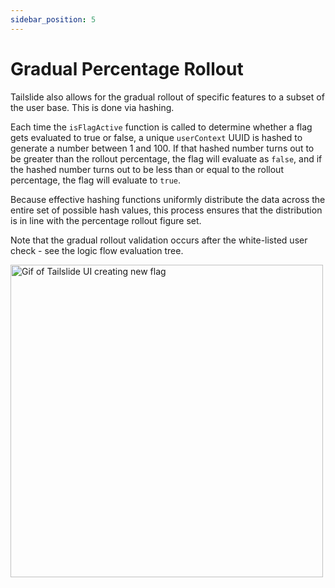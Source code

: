 ```yaml
---
sidebar_position: 5
---
```


# Gradual Percentage Rollout

Tailslide also allows for the gradual rollout of specific features to a subset of the user base. This is done via hashing. 

Each time the `isFlagActive` function is called to determine whether a flag gets evaluated to true or false, a unique `userContext` UUID is hashed to generate a number between 1 and 100. If that hashed number turns out to be greater than the rollout percentage, the flag will evaluate as `false`, and if the hashed number turns out to be less than or equal to the rollout percentage, the flag will evaluate to `true`.

Because effective hashing functions uniformly distribute the data across the entire set of possible hash values, this process ensures that the distribution is in line with the percentage rollout figure set. 

Note that the gradual rollout validation occurs after the white-listed user check - see the logic flow evaluation tree.

<div style={{textAlign: 'center'}}>
  <img src={require('./../assets/rollout_hash_diagram.png').default} width="500" alt='Gif of Tailslide UI creating new flag' />
</div>